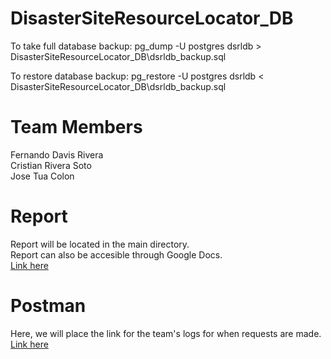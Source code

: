 # DisasterSiteResourceLocator_DB

To take full database backup:
pg_dump -U postgres dsrldb > DisasterSiteResourceLocator_DB\dsrldb_backup.sql

To restore database backup:
pg_restore -U postgres dsrldb < DisasterSiteResourceLocator_DB\dsrldb_backup.sql  

# Team Members
Fernando Davis Rivera  
Cristian Rivera Soto  
Jose Tua Colon  

# Report
Report will be located in the main directory.  
Report can also be accesible through Google Docs.  
[Link here](https://docs.google.com/document/d/153xwtV8uYqAxtGP2Di6aW4pcHZcw13blUjMa0i0hdF0/edit?usp=sharing)

# Postman
Here, we will place the link for the team's logs for when requests are made.  
[Link here](https://warped-water-9605.postman.co/workspaces/b6bb794f-58e0-416a-81c5-f831a2e127fd/history)
